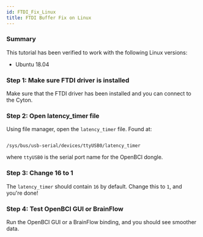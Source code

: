 ```yaml
---
id: FTDI_Fix_Linux
title: FTDI Buffer Fix on Linux
---
```

### Summary

This tutorial has been verified to work with the following Linux versions:

-   Ubuntu 18.04

### Step 1: Make sure FTDI driver is installed

Make sure that the FTDI driver has been installed and you can connect to the Cyton.

### Step 2: Open latency_timer file

Using file manager, open the `latency_timer` file. Found at:

```

/sys/bus/usb-serial/devices/ttyUSB0/latency_timer

```

where `ttyUSB0` is the serial port name for the OpenBCI dongle.

### Step 3: Change 16 to 1

The `latency_timer` should contain `16` by default. Change this to `1`, and you're done!

### Step 4: Test OpenBCI GUI or BrainFlow

Run the OpenBCI GUI or a BrainFlow binding, and you should see smoother data.
